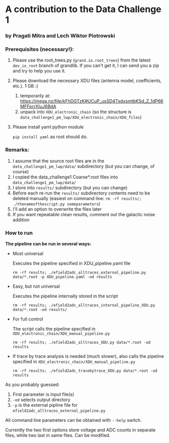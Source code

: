 # A contribution to the Data Challenge 1
### by Pragati Mitra and Lech Wiktor Piotrowski

### Prerequisites (necessary!):
1. Please use the root_trees.py (`grand.io.root_trees`) from the latest `dev_io_root` branch of grandlib. If you can't get it, I can send you a zip and try to help you use it.
2. Please download the necessary XDU files (antenna model, coefficients, etc.). 1 GB :(
   1. temporarily at: https://mega.nz/file/kFhDGTzK#UCuP_usSD4TxdxsmtbKSd_Z_1dP66MFFprrXIuJ6BdA
   2. unpack into `XDU_electronic_chain` (so the structure is `data_challenge1_pm_lwp/XDU_electronic_chain/XDU_files`)
3. Please install yaml python module
   
   `pip install yaml` as root should do.

### Remarks:
1. I assume that the source root files are in the `data_challenge1_pm_lwp/data/` subdirectory (but you can change, of course)
2. I copied the data_challenge1 Coarse*.root files into `data_challenge1_pm_lwp/data/`
3. I store into `results/` subdirectory (but you can change)
4. Before each re-run the `results/` subdirectory contents need to be deleted manually (easiest on command line: `rm -rf results/; ./thenameofthescript.py someparameters`)
5. I'll add an option to overwrite the files later
6. If you want repeatable clean results, comment out the galactic noise addition

### How to run ###

**The pipeline can be run in several ways:**
* Most universal
  
  Executes the pipeline specified in XDU_pipeline.yaml file

  `rm -rf results; ./efield2adc_alltraces_external_pipeline.py data/*.root -p XDU_pipeline.yaml -od results`

* Easy, but not universal
  
  Executes the pipeline internally stored in the script
 
  `rm -rf results; ./efield2adc_alltraces_internal_pipeline_XDU.py data/*.root -od results/`

* For full control
  
  The script calls the pipeline specified in `XDU_electronic_chain/XDU_manual_pipeline.py`

  `rm -rf results; ./efield2adc_alltraces_XDU.py data/*.root -od results`

* If trace by trace analysis is needed (much slower), also calls the pipeline specified in `XDU_electronic_chain/XDU_manual_pipeline.py`

  `rm -rf results; ./efield2adc_tracebytrace_XDU.py data/*.root -od results`  

As you probably guessed:
  1. First parameter is input file(s)
  2. `-od` selects output directory
  3. `-p` is the external pipline file for `efield2adc_alltraces_external_pipeline.py`
  
All command line parameters can be obtained with `--help` switch.

Currently the two first options store voltage and ADC counts in separate files, while two last in same files. Can be modified.